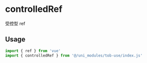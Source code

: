 # controlledRef

受控型 ref

## Usage

```js
import { ref } from 'vue'
import { controlledRef } from '@/uni_modules/tob-use/index.js'


```

